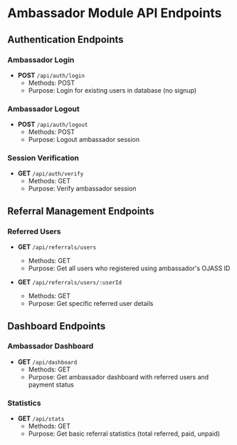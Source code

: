 # Ambassador Module API Endpoints

## Authentication Endpoints

### Ambassador Login
- **POST** `/api/auth/login`
  - Methods: POST
  - Purpose: Login for existing users in database (no signup)

### Ambassador Logout
- **POST** `/api/auth/logout`
  - Methods: POST
  - Purpose: Logout ambassador session

### Session Verification
- **GET** `/api/auth/verify`
  - Methods: GET
  - Purpose: Verify ambassador session

## Referral Management Endpoints

### Referred Users
- **GET** `/api/referrals/users`
  - Methods: GET
  - Purpose: Get all users who registered using ambassador's OJASS ID

- **GET** `/api/referrals/users/:userId`
  - Methods: GET
  - Purpose: Get specific referred user details

## Dashboard Endpoints

### Ambassador Dashboard
- **GET** `/api/dashboard`
  - Methods: GET
  - Purpose: Get ambassador dashboard with referred users and payment status

### Statistics
- **GET** `/api/stats`
  - Methods: GET
  - Purpose: Get basic referral statistics (total referred, paid, unpaid)